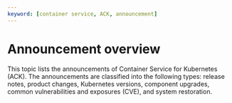 ```yaml
---
keyword: [container service, ACK, announcement]
---
```


# Announcement overview

This topic lists the announcements of Container Service for Kubernetes \(ACK\). The announcements are classified into the following types: release notes, product changes, Kubernetes versions, component upgrades, common vulnerabilities and exposures \(CVE\), and system restoration.



